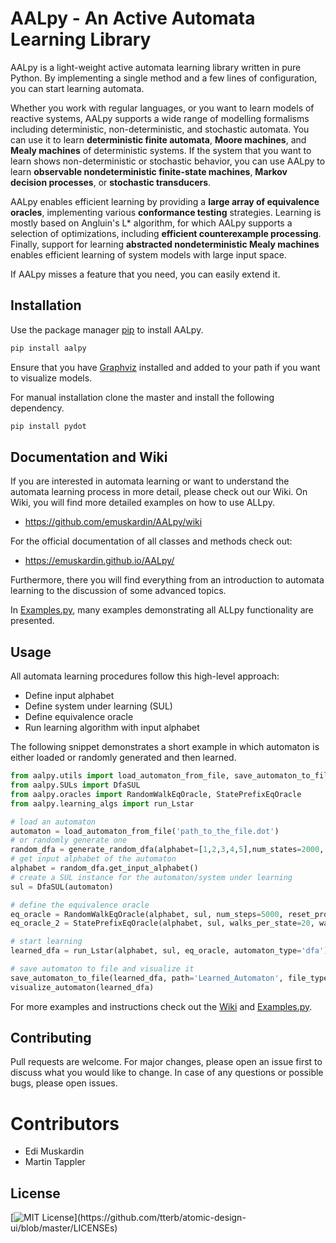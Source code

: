 # AALpy - An Active Automata Learning Library
<!-- ![Alt text](saly.png?raw=true "AALpy") -->

AALpy is a light-weight active automata learning library written in pure Python. 
By implementing a single method and a few lines of 
configuration, you can start learning automata. 

Whether you work with regular languages, or you want to learn models of 
reactive systems, AALpy supports a wide range of modelling formalisms including 
deterministic, non-deterministic, and stochastic automata. 
You can use it to learn **deterministic finite automata**, **Moore machines**, 
and **Mealy machines** of deterministic systems. 
If the system that you want to learn shows non-deterministic or
stochastic behavior, you can use AALpy to learn **observable
nondeterministic finite-state machines**, **Markov decision processes**, 
or **stochastic transducers**.

AALpy enables efficient learning by providing a **large array of equivalence 
oracles**, implementing various **conformance testing** strategies. Learning 
is mostly based on Angluin's L* algorithm, for which AALpy supports a 
selection of optimizations, including **efficient counterexample processing**.
Finally, support for learning **abstracted nondeterministic Mealy machines** 
enables efficient learning of system models with large input space. 

If AALpy misses a feature that you need, you can easily extend it. 

## Installation

Use the package manager [pip](https://pip.pypa.io/en/stable/) to install AALpy.
```bash
pip install aalpy
```
Ensure that you have [Graphviz](https://graphviz.org/) installed and added to your path if you want to visualize models.

For manual installation clone the master and install the following dependency.
```bash
pip install pydot
```

## Documentation and Wiki

If you are interested in automata learning or want to understand the automata learning process in more detail,
please check out our Wiki. On Wiki, you will find more detailed examples on how to use ALLpy.
- https://github.com/emuskardin/AALpy/wiki

For the official documentation of all classes and methods check out:
- https://emuskardin.github.io/AALpy/

Furthermore, there you will find everything from an introduction to automata learning to the discussion of some advanced topics.

In [Examples.py](https://github.com/emuskardin/AALpy/blob/master/Examples.py), many examples demonstrating all ALLpy functionality are presented. 


## Usage

All automata learning procedures follow this high-level approach:
- Define input alphabet
- Define system under learning (SUL)
- Define equivalence oracle
- Run learning algorithm with input alphabet

The following snippet demonstrates a short example in which automaton is either loaded or randomly generated and then learned.
```python
from aalpy.utils import load_automaton_from_file, save_automaton_to_file, visualize_automaton, generate_random_dfa
from aalpy.SULs import DfaSUL
from aalpy.oracles import RandomWalkEqOracle, StatePrefixEqOracle
from aalpy.learning_algs import run_Lstar

# load an automaton
automaton = load_automaton_from_file('path_to_the_file.dot')
# or randomly generate one
random_dfa = generate_random_dfa(alphabet=[1,2,3,4,5],num_states=2000, num_accepting_states=200)
# get input alphabet of the automaton
alphabet = random_dfa.get_input_alphabet()
# create a SUL instance for the automaton/system under learning
sul = DfaSUL(automaton)

# define the equivalence oracle
eq_oracle = RandomWalkEqOracle(alphabet, sul, num_steps=5000, reset_prob=0.09)
eq_oracle_2 = StatePrefixEqOracle(alphabet, sul, walks_per_state=20, walk_len=10)

# start learning
learned_dfa = run_Lstar(alphabet, sul, eq_oracle, automaton_type='dfa')

# save automaton to file and visualize it
save_automaton_to_file(learned_dfa, path='Learned_Automaton', file_type='dot')
visualize_automaton(learned_dfa)
```

For more examples and instructions check out the [Wiki](https://github.com/emuskardin/AALpy/wiki
) and [Examples.py](https://github.com/emuskardin/AALpy/blob/master/Examples.py).

## Contributing
Pull requests are welcome. For major changes, please open an issue first to discuss what you would like to change.
In case of any questions or possible bugs, please open issues.

# Contributors
- Edi Muskardin
- Martin Tappler

## License
[![MIT License](https://img.shields.io/apm/l/atomic-design-ui.svg?)](https://github.com/tterb/atomic-design-ui/blob/master/LICENSEs)
